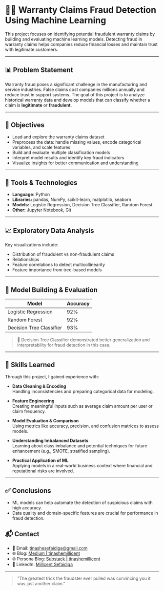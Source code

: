 # 🕵️‍♀️ Warranty Claims Fraud Detection Using Machine Learning

This project focuses on identifying potential fraudulent warranty claims by building and evaluating machine learning models. Detecting fraud in warranty claims helps companies reduce financial losses and maintain trust with legitimate customers.

---

## 📊 Problem Statement

Warranty fraud poses a significant challenge in the manufacturing and service industries. False claims cost companies millions annually and reduce trust in support systems. The goal of this project is to analyze historical warranty data and develop models that can classify whether a claim is **legitimate** or **fraudulent**.

---

## 🧠 Objectives

- Load and explore the warranty claims dataset
- Preprocess the data: handle missing values, encode categorical variables, and scale features
- Build and evaluate multiple classification models
- Interpret model results and identify key fraud indicators
- Visualize insights for better communication and understanding

---

## 🧰 Tools & Technologies

- **Language:** Python  
- **Libraries:** pandas, NumPy, scikit-learn, matplotlib, seaborn  
- **Models:** Logistic Regression, Decision Tree Classifier, Random Forest 
- **Other:** Jupyter Notebook, Git

---

## 📈 Exploratory Data Analysis

Key visualizations include:
- Distribution of fraudulent vs non-fraudulent claims
- Relationships
- Feature correlations to detect multicollinearity
- Feature importance from tree-based models

---

## 🤖 Model Building & Evaluation

| Model                   | Accuracy |
|------------------------|----------|
| Logistic Regression     | 92%      |
|Random Forest    | 92%      |
| Decision Tree Classifier| 93%      |

> 📌 Decision Tree Classifier demonstrated better generalization and interpretability for fraud detection in this case.

---

## 🧠 Skills Learned

Through this project, I gained experience with:

- **Data Cleaning & Encoding**  
  Handling inconsistencies and preparing categorical data for modeling.

- **Feature Engineering**  
  Creating meaningful inputs such as average claim amount per user or claim frequency.

- **Model Evaluation & Comparison**  
  Using metrics like accuracy, precision, and confusion matrices to assess models.

- **Understanding Imbalanced Datasets**  
  Learning about class imbalance and potential techniques for future enhancement (e.g., SMOTE, stratified sampling).

- **Practical Application of ML**  
  Applying models in a real-world business context where financial and reputational risks are involved.

---

## ✅ Conclusions

- ML models can help automate the detection of suspicious claims with high accuracy.
- Data quality and domain-specific features are crucial for performance in fraud detection.


## 📬 Contact

- 📧 Email: [tinashesefaidiga@gmail.com](mailto:tinashesefaidiga@gmail.com)  
- 🌐 Blog: [Medium | tinashemillicent](https://medium.com/@tinashemillicent)
- 🌐 Persona Blog: [Substack | tinashemillicent](https://tinashemillicent.substack.com)  
- 💼 LinkedIn: [Millicent Sefaidiga](https://linkedin.com/in/millicentsefaidiga)
  
---

> "The greatest trick the fraudster ever pulled was convincing you it was just another claim."

